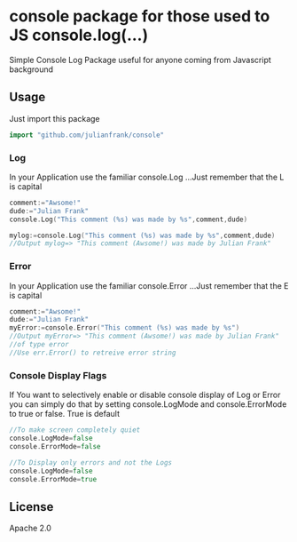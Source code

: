 # console package for those used to JS console.log(...)
Simple Console Log Package useful for anyone coming from Javascript background

## Usage
Just import this package
```go
import "github.com/julianfrank/console"
```

### Log
In your Application use the familiar console.Log ...Just remember that the L is capital
```go
comment:="Awsome!"
dude:="Julian Frank"
console.Log("This comment (%s) was made by %s",comment,dude)

mylog:=console.Log("This comment (%s) was made by %s",comment,dude)
//Output mylog=> "This comment (Awsome!) was made by Julian Frank"
```

### Error
In your Application use the familiar console.Error ...Just remember that the E is capital
```go
comment:="Awsome!"
dude:="Julian Frank"
myError:=console.Error("This comment (%s) was made by %s")
//Output myError=> "This comment (Awsome!) was made by Julian Frank" 
//of type error
//Use err.Error() to retreive error string 
```

### Console Display Flags 
If You want to selectively enable or disable console display of Log or Error you can simply do that by setting console.LogMode and console.ErrorMode to true or false. True is default
```go
//To make screen completely quiet
console.LogMode=false
console.ErrorMode=false

//To Display only errors and not the Logs
console.LogMode=false
console.ErrorMode=true
```

## License
Apache 2.0